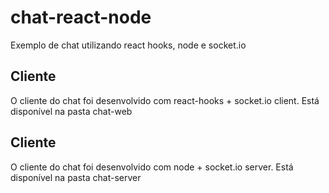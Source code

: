 # chat-react-node
Exemplo de chat utilizando react hooks, node e socket.io

## Cliente
O cliente do chat foi desenvolvido com react-hooks + socket.io client. Está disponível na pasta chat-web

## Cliente
O cliente do chat foi desenvolvido com node + socket.io server. Está disponível na pasta chat-server
